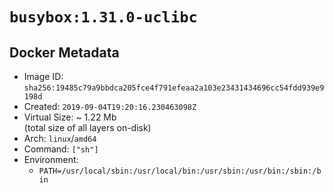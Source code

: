 # `busybox:1.31.0-uclibc`

## Docker Metadata

- Image ID: `sha256:19485c79a9bbdca205fce4f791efeaa2a103e23431434696cc54fdd939e9198d`
- Created: `2019-09-04T19:20:16.230463098Z`
- Virtual Size: ~ 1.22 Mb  
  (total size of all layers on-disk)
- Arch: `linux`/`amd64`
- Command: `["sh"]`
- Environment:
  - `PATH=/usr/local/sbin:/usr/local/bin:/usr/sbin:/usr/bin:/sbin:/bin`
